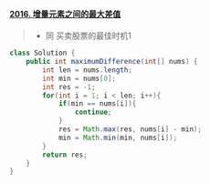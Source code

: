 #### [2016. 增量元素之间的最大差值](https://leetcode-cn.com/problems/maximum-difference-between-increasing-elements/)
> - 同 买卖股票的最佳时机1
``` java
class Solution {
    public int maximumDifference(int[] nums) {
        int len = nums.length;
        int min = nums[0];
        int res = -1;
        for(int i = 1; i < len; i++){
            if(min == nums[i]){
                continue;
            }
            res = Math.max(res, nums[i] - min);
            min = Math.min(min, nums[i]);
        }
        return res;
    }
}
```
